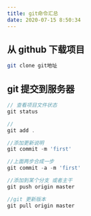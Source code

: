 ```yaml
---
title: git命令汇总
date: 2020-07-15 8:50:34
---
```


## 从 github 下载项目

```bash
git clone git地址
```

## git 提交到服务器

```js
// 查看项目文件状态
git status

//
git add .

//添加更新说明
git commit -m 'first'

//上面两步合成一步
git commit -a -m 'first'

//添加到某个分支 或者主干
git push origin master

//git 更新版本
git pull origin master
```
